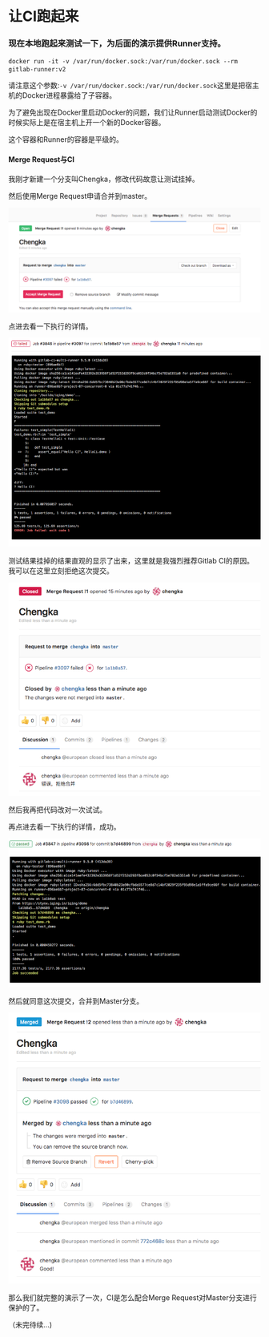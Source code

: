 # 让CI跑起来

### 现在本地跑起来测试一下，为后面的演示提供Runner支持。

```
docker run -it -v /var/run/docker.sock:/var/run/docker.sock --rm gitlab-runner:v2
```

请注意这个参数:```-v /var/run/docker.sock:/var/run/docker.sock```这里是把宿主机的Docker进程暴露给了子容器。

为了避免出现在Docker里启动Docker的问题，我们让Runner启动测试Docker的时候实际上是在宿主机上开一个新的Docker容器。

这个容器和Runner的容器是平级的。

#### Merge Request与CI

我刚才新建一个分支叫Chengka，修改代码故意让测试挂掉。

然后使用Merge Request申请合并到master。

![](../images/6.png)

点进去看一下执行的详情。

![](../images/7.png)

测试结果挂掉的结果直观的显示了出来，这里就是我强烈推荐Gitlab CI的原因。 我可以在这里立刻拒绝这次提交。

![](../images/8.png)

然后我再把代码改对一次试试。

再点进去看一下执行的详情，成功。

![](../images/9.png)

然后就同意这次提交，合并到Master分支。

![](../images/10.png)

那么我们就完整的演示了一次，CI是怎么配合Merge Request对Master分支进行保护的了。

（未完待续...)
